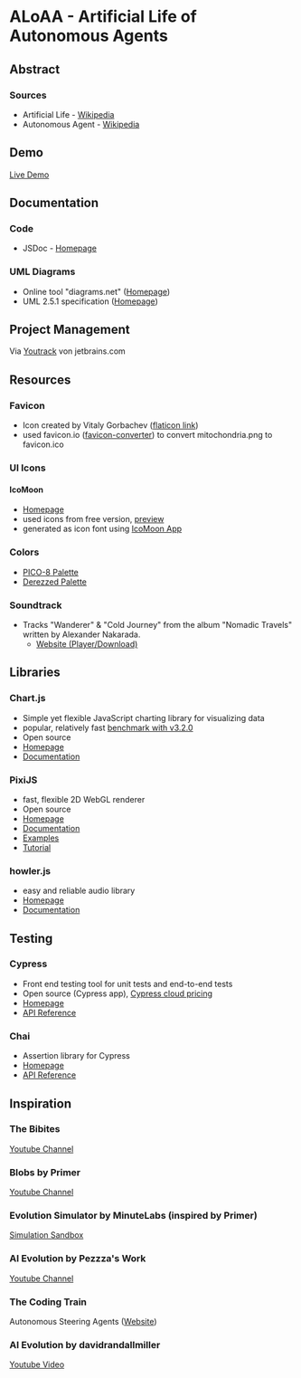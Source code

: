 # ALoAA - Artificial Life of Autonomous Agents
## Abstract
### Sources
* Artificial Life - [Wikipedia](https://en.wikipedia.org/wiki/Artificial_life)
* Autonomous Agent - [Wikipedia](https://en.wikipedia.org/wiki/Autonomous_agent)
## Demo
[Live Demo](https://w0lf3n.github.io/ALoAA/dev/)
## Documentation
### Code
+ JSDoc - [Homepage](https://jsdoc.app/)
### UML Diagrams
* Online tool "diagrams.net" ([Homepage](https://app.diagrams.net/))
* UML 2.5.1 specification ([Homepage](https://www.omg.org/spec/UML/2.5.1))
## Project Management
Via [Youtrack](https://w0lf3n.youtrack.cloud) von jetbrains.com
## Resources
### Favicon
* Icon created by Vitaly Gorbachev ([flaticon link](https://www.flaticon.com/free-icons/mitochondria))
* used favicon.io ([favicon-converter](https://favicon.io/favicon-converter/)) to convert mitochondria.png to favicon.ico
### UI Icons
#### IcoMoon
* [Homepage](https://icomoon.io)
* used icons from free version, [preview](https://icomoon.io/#preview-free)
* generated as icon font using [IcoMoon App](https://icomoon.io/app/)
### Colors
* [PICO-8 Palette](https://lospec.com/palette-list/pico-8)
* [Derezzed Palette](https://lospec.com/palette-list/derezzed)
### Soundtrack
* Tracks "Wanderer" & "Cold Journey" from the album "Nomadic Travels" written by Alexander Nakarada.
  * [Website (Player/Download)](https://www.serpentsoundstudios.com/14-nomadic-travels)
## Libraries
### Chart.js
* Simple yet flexible JavaScript charting library for visualizing data
* popular, relatively fast [benchmark with v3.2.0](https://github.com/leeoniya/uPlot)
* Open source
* [Homepage](https://www.chartjs.org/)
* [Documentation](https://www.chartjs.org/docs/latest/)
### PixiJS
* fast, flexible 2D WebGL renderer
* Open source
* [Homepage](https://pixijs.com/)
* [Documentation](https://pixijs.download/dev/docs/index.html)
* [Examples](https://pixijs.io/examples/#/graphics/simple.js)
* [Tutorial](https://www.pixijselementals.com/)
### howler.js
* easy and reliable audio library
* [Homepage](https://howlerjs.com/)
* [Documentation](https://github.com/goldfire/howler.js#documentation)
## Testing
### Cypress
* Front end testing tool for unit tests and end-to-end tests
* Open source (Cypress app), [Cypress cloud pricing](https://www.cypress.io/pricing/)
* [Homepage](https://www.cypress.io/)
* [API Reference](https://docs.cypress.io/)
### Chai
* Assertion library for Cypress
* [Homepage](https://www.chaijs.com/)
* [API Reference](https://www.chaijs.com/api/)
## Inspiration
### The Bibites
[Youtube Channel](https://www.youtube.com/@TheBibitesDigitalLife/videos)
### Blobs by Primer
[Youtube Channel](https://www.youtube.com/@PrimerBlobs)
### Evolution Simulator by MinuteLabs (inspired by Primer)
[Simulation Sandbox](https://labs.minutelabs.io/evolution-simulator/)
### AI Evolution by Pezzza's Work
[Youtube Channel](https://www.youtube.com/@PezzzasWork/videos)
### The Coding Train
Autonomous Steering Agents ([Website](https://thecodingtrain.com/tracks/the-nature-of-code-2))
### AI Evolution by davidrandallmiller
[Youtube Video](https://www.youtube.com/watch?v=N3tRFayqVtk)
